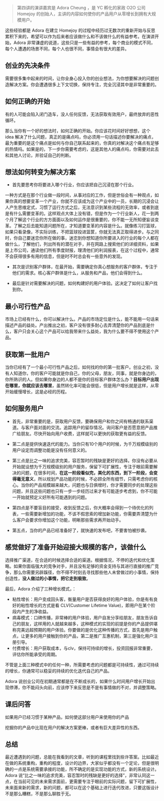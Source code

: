 >第四讲的演讲嘉宾是 Adora Cheung ，是 YC 孵化的家政 O2O 公司 Homejoy 的创始人，主讲的内容如何使你的产品用户从零增长到拥有大规模用户。



这些经验都是 Adora 在建立 Homejoy 的过程中经历过无数次的重新开始与反思累积下来的，希望可以作为后来者应该做什么和不该做什么的有益参考。在演讲开始，Adora 非常谦虚的说道，这些只是一些有益的参考，每个商业的模式不同，每个人遭遇的场景不同，每个人也很不同，事情会有很大的差异。



## 创业的先决条件



需要很多集中起来的时间，让你全身心投入你的创业想法，为你想要解决的问题创造解决方案。你会遭遇很多上下文切换，保持专注，完全沉浸其中是非常重要的。



## 如何正确的开始

有的人可能会陷入闭门造车，没人任何反馈，无法获取有效用户，最终放弃的恶性循环。

那么当你有一个好的想法时，如何正确的开始。你应该花时间好好想想，这个 idea 解决了什么问题，真正的是痛点吗，你必须用一句话描述你要解决的痛点，最为重要的是这个痛点是如何与你自己联系起来的，你真的对解决这个痛点有足够的热情吗。如果是的，下一步你需要考虑的，这是其他人的痛点吗，你需要对此去和其他人讨论，并验证自己的判断。



## 想法如何转变为解决方案



- 首先要思考你将要进入哪个行业，你应该把自己沉浸在那个行业。

一种方式是在那个行业做一段时间，从事对应的工作，但是世俗会有一种观点，如果你真的想要变革一个产业，你就不应该成为这个产业中的一员，长期的沉浸会让人产生思维定式，习惯了运行方式之后，无法意识到某些流程的无效率，或者到底是有什么需要变革的。这样观点大体上没有错，但是作为一个行业新人，花一到两个月了解这个行业的方方面面以及如何运作是很重要的，你不能一无所知便妄谈变革。了解之后去能知道问题所在，才知道要变革的内容是什么。就像练习打篮球，如果只看录像，不实际训练，不把篮球投进篮筐，你就无法真正取得进步。与之同时，你自己要迷恋你所在做的事，迷恋到你想知道你所要进入的行业的每个人都在做什么，了解他们，列出所有的潜在对手，并在网路上搜索他们的详细资料，如果是上市公司，通读他们所有季度财报，理清他们的利润报表，在这个过程中，通常不会获得很多有用的信息，但是时不时总会有一些意外的发现。





- 其次是识别客户群体，在最开始，需要确定你真心想服务的客户群体，专注于他们的需求。核心客户群体是什么，从服务和产品，他们会得到什么。



- 最后是针对需要解决的问题，如何构建好的用户体验。这决定了如何让客户找到你。



## 最小可行性产品



市场上已经有什么，你可以解决什么。产品的市场定位是什么，能不能用一句话来描述产品的益处。产出推出之初，客户没有很多耐心去弄清楚你的产品到底是什么，客户只会关心这个产品可以给我带来什么益处，我为什么要不得不使用这个产品。



## 获取第一批用户



当你已经有了一个最小可行性产品之后，如何找的你的第一批客户。创业之初，没有人知道你，你的客户可能就是你自己，你的父母，朋友，同事，就是你身边的，你所熟识的人。但如果你身边的人都不是你的目标客户群体怎么办？**目标用户出现在哪里，你就应该去哪里**，虽然转化率可能会很低，但是用户增长就是这样，从零开始缓慢增长，这是必经的历程。



## 如何服务用户

- 首先，非常重要的是，获取用户反馈，要确保用户和你之间有畅通的联系渠道。与客户面对面的交流。追踪用户的留存情况。询问客户是否愿意把产品推广给朋友。尽快开始向用户收费，这样就可以更快的获取更有益的反馈。



- 第二点是提供快速迭代的能力。当你只有10个用户的时候，为千万规模级别的用户设定而调整功能是没有任何意义的。



- 第三点是比之一味的追求完美，容忍暂时的残缺是更好的选择。你没有必要从开始就设想为千万规模级别的用户服务，保留下可扩展性，专注于眼前需要解决的问题，在很多时间，**在这一阶段看似完，美化的东西，到下一阶段，会变得毫无意义**，所以规划产品功能的时候，不必顾全所有细节，只需考虑你的核心。当你的产品规模越来越大，问题也与日俱增时，你才需要同步的处理这些问题，并且这些问题也只有一步一步经历过来才有可能逐步考虑到，你不可能一开始就预定义好所有可能遇到的问题。



- 第四点是不要盲目的接受，收到反馈之后，你大概率会得到一个待优化的列表，一些需要新增加的功能，不该不假思索的增加新功能，你需要弄清楚为什么客户会要求你增加这个功能，明晰那些需求再开始动手。



- 第五点，当你的产品已经准备好了，就快速的发布吧，不要害怕被抄袭。



## 感觉做好了准备开始迎接大规模的客户，该做什么

选择推广渠道，在合适的时候选择合适的渠道。根据情况，不停的迭代和优化策略。如果你面临强大的竞争对手，并且没有足够的资金支持与其进行直接的推广竞争，那么你需要另辟蹊径，你不得不时刻去寻找那些他人未曾做过的小事情，保持创造性，**没人做过的小事情，把它走到极致**。



最后，Adora 介绍了三种增长模式，：

- 粘性增长：用户变成回头客，衡量用户是否获得良好的用户体验，你是有有良好的粘性增长的方式是看 CLV(Customer Lifetime Value)，即用户在某个阶段内产生的净收益。
- 病毒模式：口碑传播，非常棒的用户体验，用户自发分享给朋友，朋友告诉自己的朋友，这样用的人就越来越多，这种模式的实现的前提是你的产品提供堪称完美远超预期的用户体验。你要做的是优化这种传播的方式，首先是用户触点，让更多的用户接触到你的产品，第二是推广互惠机制，第三是强化用户注册引导。
- 付费增长：用户获取成本，与clv，保持可持续的增长，投资回报非常重要，评估你所能承受的周期。

不管是上面三种模式中的任何一种，所需要考虑的问题都是可持续性，通过可持续的增长，你通常可以稳妥的持续的优化迭代自己的产品。



Adora 说创业公司在初期通常都是在不断成长的，如果什么时间用户增长开始出现停滞，你不能闷头向前，应该停下来反思是不是有事情做的不对，并调整策略。



## 课后问答

如果用户已经习惯于某种产品，如何使这部分用户来使用你的产品

挖掘你的产品中比现在用户的解决方案更棒，或者有巨大差异性的东西。



## 总结

最近遭遇到的问题，总能在我看到的文章，听到的课程里找到些许答案。比如最近在做的系统重构，重构的程度，设计的边界，大家似乎都没有一个定论，但是很明确的一点是系统需要承接的功能，所不确定的是实现功能的方式，新的系统设计。Adora 说“比之一味的追求完美，容忍暂时的残缺是更好的选择”，非常认同这一点，在当前可见的未来需求面前，更需要专注于眼前的实际问题，留下可扩展性，未来面来新的需求，新的问题，都可以在这个基础上进行迭代改进，只要这版设计不是那么糟糕，不是那么聊胜于无。